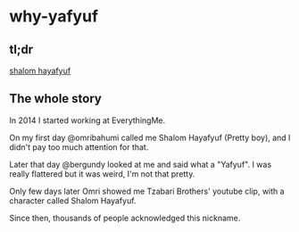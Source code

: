 # why-yafyuf

## tl;dr
[shalom hayafyuf](https://youtu.be/mk_qRtdCbXE?t=248)

## The whole story
In 2014 I started working at EverythingMe.

On my first day @omribahumi called me Shalom Hayafyuf (Pretty boy), and I didn't pay too much attention for that.

Later that day @bergundy looked at me and said what a "Yafyuf". I was really flattered but it was weird, I'm not that pretty.

Only few days later Omri showed me Tzabari Brothers' youtube clip, with a character called Shalom Hayafyuf.

Since then, thousands of people acknowledged this nickname.
